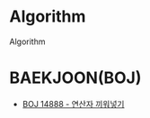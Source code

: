 # Algorithm
Algorithm

# BAEKJOON(BOJ)
- [BOJ 14888 - 연산자 끼워넣기](/src/BOJ/BOJ_S1_14888_연산자끼워넣기_Main.java)
